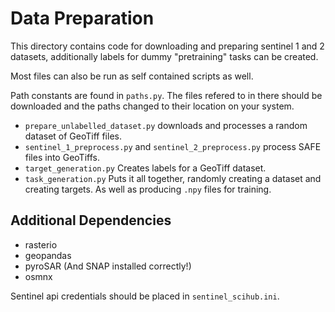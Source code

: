 # Data Preparation

This directory contains code for downloading and preparing sentinel 1 and 2 datasets, additionally labels for dummy "pretraining" tasks can be created.

Most files can also be run as self contained scripts as well.

Path constants are found in `paths.py`. The files refered to in there should be downloaded and the paths changed to their location on your system.

* `prepare_unlabelled_dataset.py` downloads and processes a random dataset of GeoTiff files.
* `sentinel_1_preprocess.py` and `sentinel_2_preprocess.py` process SAFE files into GeoTiffs.
* `target_generation.py` Creates labels for a GeoTiff dataset.
* `task_generation.py` Puts it all together, randomly creating a dataset and creating targets. As well as producing `.npy` files for training.

## Additional Dependencies
* rasterio
* geopandas
* pyroSAR (And SNAP installed correctly!)
* osmnx

Sentinel api credentials should be placed in `sentinel_scihub.ini`.